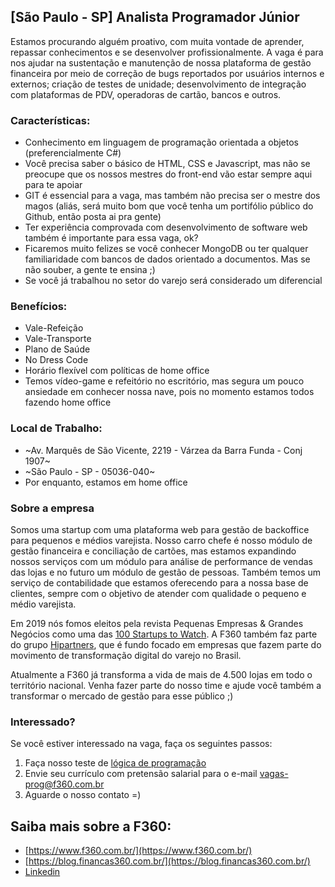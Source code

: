 ## [São Paulo - SP] Analista Programador Júnior

Estamos procurando alguém proativo, com muita vontade de aprender, repassar conhecimentos e se desenvolver profissionalmente. A vaga é para nos ajudar na sustentação e manutenção de nossa plataforma de gestão financeira por meio de correção de bugs reportados por usuários internos e externos; criação de testes de unidade; desenvolvimento de integração com plataformas de PDV, operadoras de cartão, bancos e outros.

### Características:
- Conhecimento em linguagem de programação orientada a objetos (preferencialmente C#)
- Você precisa saber o básico de HTML, CSS e Javascript, mas não se preocupe que os nossos mestres do front-end vão estar sempre aqui para te apoiar
- GIT é essencial para a vaga, mas também não precisa ser o mestre dos magos (aliás, será muito bom que você tenha um portifólio público do Github, então posta ai pra gente)
- Ter experiência comprovada com desenvolvimento de software web também é importante para essa vaga, ok?
- Ficaremos muito felizes se você conhecer MongoDB ou ter qualquer familiaridade com bancos de dados orientado a documentos. Mas se não souber, a gente te ensina ;)
- Se você já trabalhou no setor do varejo será considerado um diferencial

### Benefícios:
 - Vale-Refeição
 - Vale-Transporte
 - Plano de Saúde
 - No Dress Code
 - Horário flexível com políticas de home office
 - Temos vídeo-game e refeitório no escritório, mas segura um pouco ansiedade em conhecer nossa nave, pois no momento estamos todos fazendo home office

### Local de Trabalho:
- ~Av. Marquês de São Vicente, 2219 - Várzea da Barra Funda - Conj 1907~
- ~São Paulo - SP - 05036-040~
- Por enquanto, estamos em home office

### Sobre a empresa
Somos uma startup com uma plataforma web para gestão de backoffice para pequenos e médios varejista. Nosso carro chefe é nosso módulo de gestão financeira e conciliação de cartões, mas estamos expandindo nossos serviços com um módulo para análise de performance de vendas das lojas e no futuro um módulo de gestão de pessoas. Também temos um serviço de contabilidade que estamos oferecendo para a nossa base de clientes, sempre com o objetivo de atender com qualidade o pequeno e médio varejista.

Em 2019 nós fomos eleitos pela revista Pequenas Empresas & Grandes Negócios como uma das [100 Startups to Watch](https://revistapegn.globo.com/Startups/noticia/2019/05/100-startups-brasileiras-para-voce-ficar-de-olho.html). A F360 também faz parte do grupo [Hipartners](https://www.hipartners.com.br/), que é fundo focado em empresas que fazem parte do movimento de transformação digital do varejo no Brasil.

Atualmente a F360 já transforma a vida de mais de 4.500 lojas em todo o território nacional. Venha fazer parte do nosso time e ajude você também a transformar o mercado de gestão para esse público ;)

### Interessado?
Se você estiver interessado na vaga, faça os seguintes passos:

1. Faça nosso teste de [lógica de programação](https://forms.gle/5zDM8X3PWiwU7kwj7)
2. Envie seu currículo com pretensão salarial para o e-mail [vagas-prog@f360.com.br](mailto:vagas-prog@f360.com.br)
3. Aguarde o nosso contato =)

## Saiba mais sobre a F360:
- [https://www.f360.com.br/](https://www.f360.com.br/)
- [https://blog.financas360.com.br/](https://blog.financas360.com.br/)
- [Linkedin](https://www.linkedin.com/company/f-360)